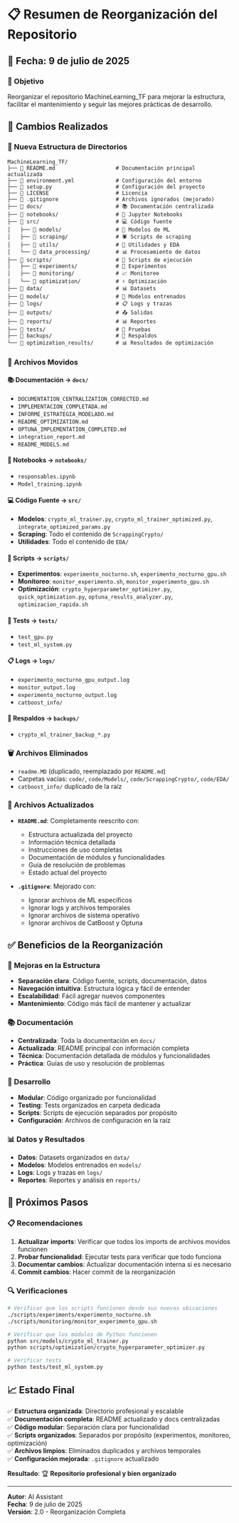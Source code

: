 # 📋 Resumen de Reorganización del Repositorio

## 📅 Fecha: 9 de julio de 2025

### 🎯 Objetivo
Reorganizar el repositorio MachineLearning_TF para mejorar la estructura, facilitar el mantenimiento y seguir las mejores prácticas de desarrollo.

## 🔄 Cambios Realizados

### 📁 Nueva Estructura de Directorios

```
MachineLearning_TF/
├── 📖 README.md                   # Documentación principal actualizada
├── 📄 environment.yml             # Configuración del entorno
├── 📄 setup.py                    # Configuración del proyecto
├── 📄 LICENSE                     # Licencia
├── 📄 .gitignore                  # Archivos ignorados (mejorado)
├── 📁 docs/                       # 📚 Documentación centralizada
├── 📁 notebooks/                  # 📓 Jupyter Notebooks
├── 📁 src/                        # 💻 Código fuente
│   ├── 📁 models/                 # 🤖 Modelos de ML
│   ├── 📁 scraping/               # 🕷️ Scripts de scraping
│   ├── 📁 utils/                  # 🔧 Utilidades y EDA
│   └── 📁 data_processing/        # 📊 Procesamiento de datos
├── 📁 scripts/                    # 📜 Scripts de ejecución
│   ├── 📁 experiments/            # 🧪 Experimentos
│   ├── 📁 monitoring/             # 📈 Monitoreo
│   └── 📁 optimization/           # ⚡ Optimización
├── 📁 data/                       # 📊 Datasets
├── 📁 models/                     # 🎯 Modelos entrenados
├── 📁 logs/                       # 📋 Logs y trazas
├── 📁 outputs/                    # 📤 Salidas
├── 📁 reports/                    # 📊 Reportes
├── 📁 tests/                      # 🧪 Pruebas
├── 📁 backups/                    # 💾 Respaldos
└── 📁 optimization_results/       # 📊 Resultados de optimización
```

### 🚛 Archivos Movidos

#### 📚 Documentación → `docs/`
- `DOCUMENTATION_CENTRALIZATION_CORRECTED.md`
- `IMPLEMENTACION_COMPLETADA.md`
- `INFORME_ESTRATEGIA_MODELADO.md`
- `README_OPTIMIZATION.md`
- `OPTUNA_IMPLEMENTATION_COMPLETED.md`
- `integration_report.md`
- `README_MODELS.md`

#### 📓 Notebooks → `notebooks/`
- `responsables.ipynb`
- `Model_training.ipynb`

#### 💻 Código Fuente → `src/`
- **Modelos**: `crypto_ml_trainer.py`, `crypto_ml_trainer_optimized.py`, `integrate_optimized_params.py`
- **Scraping**: Todo el contenido de `ScrappingCrypto/`
- **Utilidades**: Todo el contenido de `EDA/`

#### 📜 Scripts → `scripts/`
- **Experimentos**: `experimento_nocturno.sh`, `experimento_nocturno_gpu.sh`
- **Monitoreo**: `monitor_experimento.sh`, `monitor_experimento_gpu.sh`
- **Optimización**: `crypto_hyperparameter_optimizer.py`, `quick_optimization.py`, `optuna_results_analyzer.py`, `optimizacion_rapida.sh`

#### 🧪 Tests → `tests/`
- `test_gpu.py`
- `test_ml_system.py`

#### 📋 Logs → `logs/`
- `experimento_nocturno_gpu_output.log`
- `monitor_output.log`
- `experimento_nocturno_output.log`
- `catboost_info/`

#### 💾 Respaldos → `backups/`
- `crypto_ml_trainer_backup_*.py`

### 🗑️ Archivos Eliminados
- `readme.MD` (duplicado, reemplazado por `README.md`)
- Carpetas vacías: `code/`, `code/Models/`, `code/ScrappingCrypto/`, `code/EDA/`
- `catboost_info/` duplicado de la raíz

### 📝 Archivos Actualizados
- **`README.md`**: Completamente reescrito con:
  - Estructura actualizada del proyecto
  - Información técnica detallada
  - Instrucciones de uso completas
  - Documentación de módulos y funcionalidades
  - Guía de resolución de problemas
  - Estado actual del proyecto

- **`.gitignore`**: Mejorado con:
  - Ignorar archivos de ML específicos
  - Ignorar logs y archivos temporales
  - Ignorar archivos de sistema operativo
  - Ignorar archivos de CatBoost y Optuna

## ✅ Beneficios de la Reorganización

### 🎯 Mejoras en la Estructura
- **Separación clara**: Código fuente, scripts, documentación, datos
- **Navegación intuitiva**: Estructura lógica y fácil de entender
- **Escalabilidad**: Fácil agregar nuevos componentes
- **Mantenimiento**: Código más fácil de mantener y actualizar

### 📚 Documentación
- **Centralizada**: Toda la documentación en `docs/`
- **Actualizada**: README principal con información completa
- **Técnica**: Documentación detallada de módulos y funcionalidades
- **Práctica**: Guías de uso y resolución de problemas

### 🔧 Desarrollo
- **Modular**: Código organizado por funcionalidad
- **Testing**: Tests organizados en carpeta dedicada
- **Scripts**: Scripts de ejecución separados por propósito
- **Configuración**: Archivos de configuración en la raíz

### 📊 Datos y Resultados
- **Datos**: Datasets organizados en `data/`
- **Modelos**: Modelos entrenados en `models/`
- **Logs**: Logs y trazas en `logs/`
- **Reportes**: Reportes y análisis en `reports/`

## 🚀 Próximos Pasos

### 📋 Recomendaciones
1. **Actualizar imports**: Verificar que todos los imports de archivos movidos funcionen
2. **Probar funcionalidad**: Ejecutar tests para verificar que todo funciona
3. **Documentar cambios**: Actualizar documentación interna si es necesario
4. **Commit cambios**: Hacer commit de la reorganización

### 🔍 Verificaciones
```bash
# Verificar que los scripts funcionen desde sus nuevas ubicaciones
./scripts/experiments/experimento_nocturno.sh
./scripts/monitoring/monitor_experimento_gpu.sh

# Verificar que los módulos de Python funcionen
python src/models/crypto_ml_trainer.py
python scripts/optimization/crypto_hyperparameter_optimizer.py

# Verificar tests
python tests/test_ml_system.py
```

## 📈 Estado Final

✅ **Estructura organizada**: Directorio profesional y escalable  
✅ **Documentación completa**: README actualizado y docs centralizadas  
✅ **Código modular**: Separación clara por funcionalidad  
✅ **Scripts organizados**: Separados por propósito (experimentos, monitoreo, optimización)  
✅ **Archivos limpios**: Eliminados duplicados y archivos temporales  
✅ **Configuración mejorada**: `.gitignore` actualizado  

**Resultado**: 🏆 **Repositorio profesional y bien organizado**

---

**Autor**: AI Assistant  
**Fecha**: 9 de julio de 2025  
**Versión**: 2.0 - Reorganización Completa
